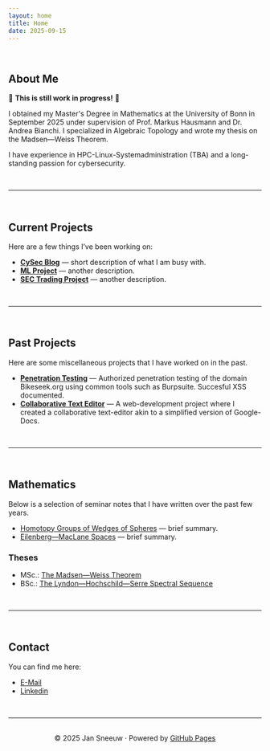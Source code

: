 ```yaml
---
layout: home
title: Home
date: 2025-09-15
---
```


<br>

## About Me
 
🚧  **This is still work in progress!**  🚧

I obtained my Master's Degree in Mathematics at the University of Bonn in September 2025 under supervision of Prof. Markus Hausmann and Dr. Andrea Bianchi. I specialized in Algebraic Topology and wrote my thesis on the Madsen—Weiss Theorem.

I have experience in HPC-Linux-Systemadministration (TBA) and a long-standing passion for cybersecurity.

<br>

---

<br>

## Current Projects
Here are a few things I’ve been working on:

- [**CySec Blog**](/home/2025/09/15/blogpost-01.html) — short description of what I am busy with.
- [**ML Project**](https://github.com/yourusername/project-two) — another description.
- [**SEC Trading Project**](https://github.com/yourusername/project-two) — another description.

<br>

---

<br>

## Past Projects
Here are some miscellaneous projects that I have worked on in the past.

- [**Penetration Testing**](/home/uploads/Pentest_Report.pdf) — Authorized penetration testing of the domain Bikeseek.org using common tools such as Burpsuite. Succesful XSS documented. 
- [**Collaborative Text Editor**](https://github.com/jan-sneeuw/Collaborative-Text-Editor) — A web-development project where I created a collaborative text-editor akin to a simplified version of Google-Docs. 

<br>

---

<br>

## Mathematics
Below is a selection of seminar notes that I have written over the past few years.
- [Homotopy Groups of Wedges of Spheres](/home/uploads/Homotopy_Groups_of_Wedges_of_Spheres.pdf) — brief summary.
- [Eilenberg—MacLane Spaces](/home/uploads/EM-spaces.pdf) — brief summary.

### Theses
- MSc.: [The Madsen—Weiss Theorem](/home/uploads/Thesis_Jan.pdf)
- BSc.: [The Lyndon—Hochschild—Serre Spectral Sequence](/home/uploads/LHS_corr.pdf)

<br>

---

<br>

## Contact
You can find me here:  
- [E-Mail](mailto:jansneeuw@web.de)  
- [Linkedin](www.linkedin.com/in/jan-sneeuw-325728294)  

<br>

---

<br>

<div align="center">
© 2025 Jan Sneeuw · Powered by <a href="https://pages.github.com/">GitHub Pages</a>
</div>




